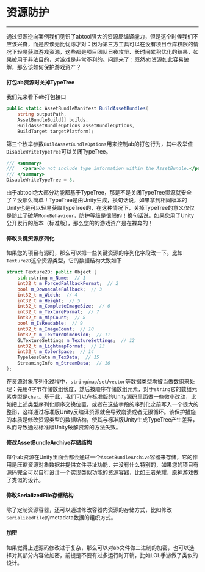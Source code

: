 # 资源防护
---

通过资源逆向案例我们见识了abtool强大的资源反编译能力，但是这个时候我们不应该兴奋，而是应该无比忧虑才对：因为第三方工具可以在没有项目仓库权限的情况下轻易获取游戏资源，这些都是项目团队日夜攻坚、长时间累积优化的结果，如果被用于非法目的，对游戏是非常不利的。问题来了：既然ab资源如此容易破解，那么该如何保护游戏资产？

#### 打包ab资源时关掉TypeTree

我们先来看下ab打包接口

```csharp
public static AssetBundleManifest BuildAssetBundles(
    string outputPath,
    AssetBundleBuild[] builds,
    BuildAssetBundleOptions assetBundleOptions,
    BuildTarget targetPlatform);
```

第三个枚举参数`BuildAssetBundleOptions`用来控制ab的打包行为，其中枚举值`DisableWriteTypeTree`可以关闭TypeTree。
```csharp
/// <summary>
///   <para>Do not include type information within the AssetBundle.</para>
/// </summary>
DisableWriteTypeTree = 8,
```

由于abtool绝大部分功能都基于TypeTree，那是不是关闭TypeTree资源就安全了？没那么简单！TypeTree是由Unity生成，换句话说，如果拿到相同版本的Unity也是可以轻易获取TypeTree的，在这种情况下，关掉TypeTree的意义仅仅是防止了破解`MonoBehaviour`，防护等级是很弱的！换句话说，如果您用了Unity公开发行的版本（标准版），那么您的的游戏资产是在裸奔的！

#### 修改关键资源序列化

如果您的项目有源码，那么可以把一些关键资源的序列化字段改一下。比如`Texture2D`这个资源类型，它的数据结构大致如下

```c++
struct Texture2D: public Object {
    std::string m_Name;  // 1
    int32_t m_ForcedFallbackFormat;  // 2
    bool m_DownscaleFallback;  // 3
    int32_t m_Width;  // 4
    int32_t m_Height;  // 5
    int32_t m_CompleteImageSize;  // 6
    int32_t m_TextureFormat;  // 7
    int32_t m_MipCount;  // 8
    bool m_IsReadable;  // 9
    int32_t m_ImageCount;  // 10
    int32_t m_TextureDimension;  // 11
    GLTextureSettings m_TextureSettings;  // 12
    int32_t m_LightmapFormat;  // 13
    int32_t m_ColorSpace;  // 14
    TypelessData m_TexData;  // 15
    StreamingInfo m_StreamData;  // 16
};
```

在资源对象序列化过程中，`string`/`map`/`set`/`vector`等数据类型均被当做数组来处理：先用4字节存储数组长度，然后按顺序存储数组元素，对于`string`它的数组元素类型是`char`。基于此，我们可以在标准版的Unity源码里面做一些微小改动，比如把上述类型序列化顺序交换位置，或者在这些字段的序列化之前写入一个很大的整形，这样通过标准版Unity反编译资源就会导致崩溃或者无限循环。该保护措施的本质是修改资源类型的数据结构，使其与标准版Unity生成TypeTree产生差异，从而导致通过标准版Unity破解资源的方法失效。

#### 修改AssetBundleArchive存储结构

每个ab资源在Unity里面会都会通过一个`AssetBundleArchive`容器来存储，它的作用是压缩资源对象数据并提供文件寻址功能，并没有什么特别的，如果您的项目有源码完全可以自行设计一个实现类似功能的资源容器，比如王者荣耀、原神游戏做了类似的设计。

#### 修改SerializedFile存储结构

除了定制资源容器，还可以通过修改容器内资源的存储方式，比如修改`SerializedFile`的metadata数据的组织方式。

#### 加密

如果觉得上述源码修改过于复杂，那么可以对ab文件做二进制的加密，也可以选择对其部分内容做加密，前提是不要有过多运行时开销，比如LOL手游做了类似的设计。



